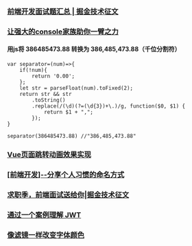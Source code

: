 ### [前端开发面试题汇总 | 掘金技术征文](https://juejin.im/post/5ba6e77e6fb9a05d0b14359b)
### [让强大的console家族助你一臂之力](https://juejin.im/post/5b586ec06fb9a04fc436c9b3)
#### 用js将 386485473.88 转换为 386,485,473.88（千位分割符）
```
var separator=(num)=>{
	if(!num){
		return '0.00';
	};
	let str = parseFloat(num).toFixed(2);
	return str && str
		.toString()
		.replace(/(\d)(?=(\d{3})+\.)/g, function($0, $1) {
			return $1 + ",";
		});
}

separator(386485473.88) //"386,485,473.88"
```
### [Vue页面跳转动画效果实现](https://juejin.im/post/5ba358a56fb9a05d2068401d)
### [[前端开发]--分享个人习惯的命名方式](https://juejin.im/post/5b6ad6b0e51d4519171766e2)
### [求职季，前端面试送给你|掘金技术征文](https://juejin.im/post/5ba4584df265da0ab719a93d)
### [通过一个案例理解 JWT](https://juejin.im/post/5ba37c50e51d450e664b3fc3)
### [像滤镜一样改变字体颜色](https://juejin.im/post/5ba27b25e51d450e4b1bf4ba)
